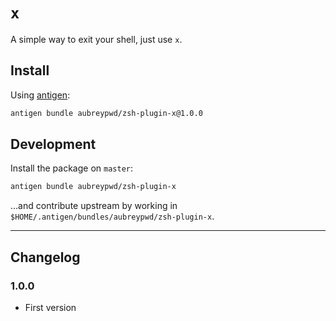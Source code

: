 # `x`

A simple way to exit your shell, just use `x`.

## Install

Using [antigen](https://github.com/zsh-users/antigen):

```bash
antigen bundle aubreypwd/zsh-plugin-x@1.0.0
```

## Development

Install the package on `master`:

```bash
antigen bundle aubreypwd/zsh-plugin-x
```

...and contribute upstream by working in `$HOME/.antigen/bundles/aubreypwd/zsh-plugin-x`.

---

## Changelog

### 1.0.0

- First version

